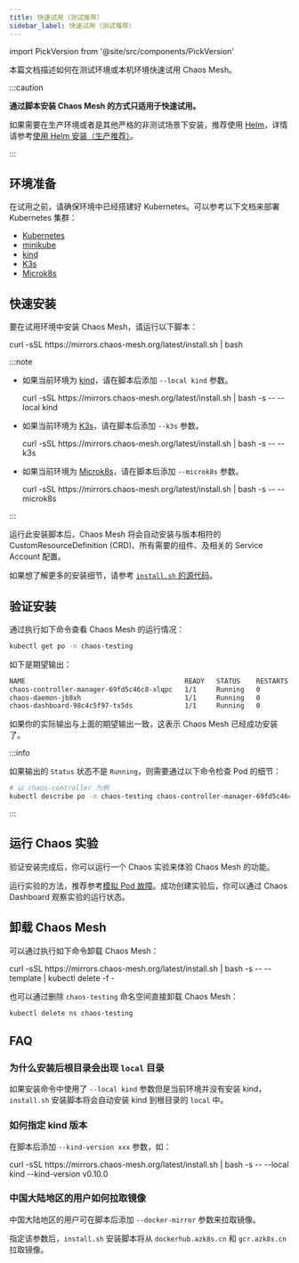 ```yaml
---
title: 快速试用（测试推荐）
sidebar_label: 快速试用（测试推荐）
---
```


import PickVersion from '@site/src/components/PickVersion'

本篇文档描述如何在测试环境或本机环境快速试用 Chaos Mesh。

:::caution

**通过脚本安装 Chaos Mesh 的方式只适用于快速试用。**

如果需要在生产环境或者是其他严格的非测试场景下安装，推荐使用 [Helm](https://helm.sh/)，详情请参考[使用 Helm 安装（生产推荐）](production-installation-using-helm.md)。

:::

## 环境准备

在试用之前，请确保环境中已经搭建好 Kubernetes。可以参考以下文档来部署 Kubernetes 集群：

- [Kubernetes](https://kubernetes.io/docs/setup/)
- [minikube](https://minikube.sigs.k8s.io/docs/start/)
- [kind](https://kind.sigs.k8s.io/docs/user/quick-start/)
- [K3s](https://rancher.com/docs/k3s/latest/en/quick-start/)
- [Microk8s](https://microk8s.io/)

## 快速安装

要在试用环境中安装 Chaos Mesh，请运行以下脚本：

<PickVersion className="language-bash">
curl -sSL https://mirrors.chaos-mesh.org/latest/install.sh | bash
</PickVersion>

:::note

- 如果当前环境为 [kind](https://kind.sigs.k8s.io/)，请在脚本后添加 `--local kind` 参数。

  <PickVersion className="language-bash">
  curl -sSL https://mirrors.chaos-mesh.org/latest/install.sh | bash -s -- --local kind
  </PickVersion>

- 如果当前环境为 [K3s](https://k3s.io/)，请在脚本后添加 `--k3s` 参数。

  <PickVersion className="language-bash">
  curl -sSL https://mirrors.chaos-mesh.org/latest/install.sh | bash -s -- --k3s
  </PickVersion>

- 如果当前环境为 [Microk8s](https://microk8s.io/)，请在脚本后添加 `--microk8s` 参数。

  <PickVersion className="language-bash">
  curl -sSL https://mirrors.chaos-mesh.org/latest/install.sh | bash -s -- --microk8s
  </PickVersion>

:::

运行此安装脚本后，Chaos Mesh 将会自动安装与版本相符的 CustomResourceDefinition (CRD)、所有需要的组件、及相关的 Service Account 配置。

如果想了解更多的安装细节，请参考 [`install.sh` 的源代码](https://github.com/chaos-mesh/chaos-mesh/blob/master/install.sh)。

## 验证安装

通过执行如下命令查看 Chaos Mesh 的运行情况：

```sh
kubectl get po -n chaos-testing
```

如下是期望输出：

```sh
NAME                                        READY   STATUS    RESTARTS   AGE
chaos-controller-manager-69fd5c46c8-xlqpc   1/1     Running   0          2d5h
chaos-daemon-jb8xh                          1/1     Running   0          2d5h
chaos-dashboard-98c4c5f97-tx5ds             1/1     Running   0          2d5h
```

如果你的实际输出与上面的期望输出一致，这表示 Chaos Mesh 已经成功安装了。

:::info

如果输出的 `Status` 状态不是 `Running`，则需要通过以下命令检查 Pod 的细节：

```sh
# 以 chaos-controller 为例
kubectl describe po -n chaos-testing chaos-controller-manager-69fd5c46c8-xlqpc
```

:::

## 运行 Chaos 实验

验证安装完成后，你可以运行一个 Chaos 实验来体验 Chaos Mesh 的功能。

运行实验的方法，推荐参考[模拟 Pod 故障](simulate-pod-chaos-on-kubernetes.md)。成功创建实验后，你可以通过 Chaos Dashboard 观察实验的运行状态。

## 卸载 Chaos Mesh

可以通过执行如下命令卸载 Chaos Mesh：

<PickVersion className="language-bash">
curl -sSL https://mirrors.chaos-mesh.org/latest/install.sh | bash -s -- --template | kubectl delete -f -
</PickVersion>

也可以通过删除 `chaos-testing` 命名空间直接卸载 Chaos Mesh：

```sh
kubectl delete ns chaos-testing
```

## FAQ

### 为什么安装后根目录会出现 `local` 目录

如果安装命令中使用了 `--local kind` 参数但是当前环境并没有安装 kind，`install.sh` 安装脚本将会自动安装 kind 到根目录的 `local` 中。

### 如何指定 kind 版本

在脚本后添加 `--kind-version xxx` 参数，如：

<PickVersion className="language-bash">
curl -sSL https://mirrors.chaos-mesh.org/latest/install.sh | bash -s -- --local kind --kind-version v0.10.0
</PickVersion>

### 中国大陆地区的用户如何拉取镜像

中国大陆地区的用户可在脚本后添加 `--docker-mirror` 参数来拉取镜像。

指定该参数后，`install.sh` 安装脚本将从 `dockerhub.azk8s.cn` 和 `gcr.azk8s.cn` 拉取镜像。

